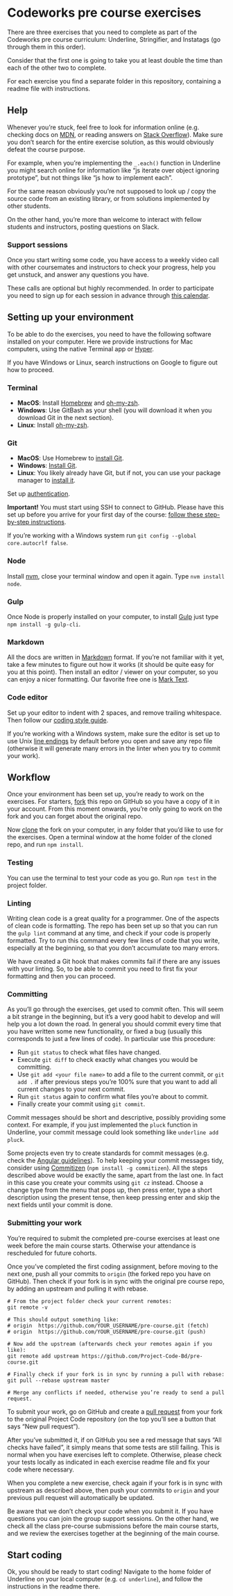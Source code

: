 # Codeworks pre course exercises

There are three exercises that you need to complete as part of the Codeworks pre course curriculum: Underline, Stringifier, and Instatags (go through them in this order).

Consider that the first one is going to take you at least double the time than each of the other two to complete.

For each exercise you find a separate folder in this repository, containing a readme file with instructions.

## Help

Whenever you’re stuck, feel free to look for information online (e.g. checking docs on [MDN](https://developer.mozilla.org/en/docs/Web), or reading answers on [Stack Overflow](http://stackoverflow.com/)). Make sure you don’t search for the entire exercise solution, as this would obviously defeat the course purpose.

For example, when you’re implementing the `_.each()` function in Underline you might search online for information like “js iterate over object ignoring prototype”, but not things like “js how to implement each”.

For the same reason obviously you’re not supposed to look up / copy the source code from an existing library, or from solutions implemented by other students.

On the other hand, you’re more than welcome to interact with fellow students and instructors, posting questions on Slack.

### Support sessions

Once you start writing some code, you have access to a weekly video call with other coursemates and instructors to check your progress, help you get unstuck, and answer any questions you have.

These calls are optional but highly recommended. In order to participate you need to sign up for each session in advance through [this calendar](https://calendly.com/instructors-projectcode/pre-course-support-session).

## Setting up your environment

To be able to do the exercises, you need to have the following software installed on your computer. Here we provide instructions for Mac computers, using the native Terminal app or [Hyper](https://hyper.is/).

If you have Windows or Linux, search instructions on Google to figure out how to proceed.

### Terminal

- **MacOS**: Install [Homebrew](http://brew.sh/) and [oh-my-zsh](https://ohmyz.sh/).
- **Windows**: Use GitBash as your shell (you will download it when you download Git in the next section).
- **Linux**: Install [oh-my-zsh](https://ohmyz.sh/).

### Git

- **MacOS**: Use Homebrew to [install Git](https://git-scm.com/download/mac).
- **Windows**: [Install Git](https://gitforwindows.org/).
- **Linux**: You likely already have Git, but if not, you can use your package manager to [install it](https://git-scm.com/download/linux).

Set up [authentication](https://help.github.com/en/github/getting-started-with-github/set-up-git#next-steps-authenticating-with-github-from-git). 
  
**Important!** You must start using SSH to connect to GitHub. Please have this set up before you arrive for your first day of the course: [follow these step-by-step instructions](https://docs.github.com/en/authentication/connecting-to-github-with-ssh).


If you’re working with a Windows system run `git config --global core.autocrlf false`.

### Node

Install [nvm](https://github.com/creationix/nvm), close your terminal window and open it again. Type `nvm install node`.

### Gulp

Once Node is properly installed on your computer, to install [Gulp](http://gulpjs.com/) just type `npm install -g gulp-cli`.

### Markdown

All the docs are written in [Markdown](https://guides.github.com/features/mastering-markdown/) format. If you’re not familiar with it yet, take a few minutes to figure out how it works (it should be quite easy for you at this point). Then install an editor / viewer on your computer, so you can enjoy a nicer formatting. Our favorite free one is [Mark Text](https://github.com/marktext/marktext).

### Code editor

Set up your editor to indent with 2 spaces, and remove trailing whitespace. Then follow our [coding style guide](https://github.com/codeworks/style-guide).

If you’re working with a Windows system, make sure the editor is set up to use Unix [line endings](https://en.wikipedia.org/wiki/Newline) by default before you open and save any repo file (otherwise it will generate many errors in the linter when you try to commit your work).

## Workflow

Once your environment has been set up, you’re ready to work on the exercises. For starters, [fork](https://help.github.com/articles/fork-a-repo/) this repo on GitHub so you have a copy of it in your account. From this moment onwards, you’re only going to work on the fork and you can forget about the original repo.

Now [clone](https://help.github.com/articles/cloning-a-repository/) the fork on your computer, in any folder that you’d like to use for the exercises. Open a terminal window at the home folder of the cloned repo, and run `npm install`.

### Testing

You can use the terminal to test your code as you go. Run `npm test` in the project folder.

### Linting

Writing clean code is a great quality for a programmer. One of the aspects of clean code is formatting. The repo has been set up so that you can run the `gulp lint` command at any time, and check if your code is properly formatted. Try to run this command every few lines of code that you write, especially at the beginning, so that you don’t accumulate too many errors.

We have created a Git hook that makes commits fail if there are any issues with your linting. So, to be able to commit you need to first fix your formatting and then you can proceed.

### Committing

As you’ll go through the exercises, get used to commit often. This will seem a bit strange in the beginning, but it’s a very good habit to develop and will help you a lot down the road. In general you should commit every time that you have written some new functionality, or fixed a bug (usually this corresponds to just a few lines of code). In particular use this procedure:

-  Run `git status` to check what files have changed.
-  Execute `git diff` to check exactly what changes you would be committing.
-  Use `git add <your file name>` to add a file to the current commit, or `git add .` if after previous steps you’re 100% sure that you want to add all current changes to your next commit.
-  Run `git status` again to confirm what files you’re about to commit.
-  Finally create your commit using `git commit`.


Commit messages should be short and descriptive, possibly providing some context. For example, if you just implemented the `pluck` function in Underline, your commit message could look something like `underline add pluck`.

Some projects even try to create standards for commit messages (e.g. check the [Angular guidelines](https://github.com/angular/angular.js/blob/master/CONTRIBUTING.md#commit)). To help keeping your commit messages tidy, consider using [Commitizen](https://github.com/commitizen/cz-cli) (`npm install -g commitizen`). All the steps described above would be exactly the same, apart from the last one. In fact in this case you create your commits using `git cz` instead.  Choose a change type from the menu that pops up, then press enter, type a short description using the present tense, then keep pressing enter and skip the next fields until your commit is done.

### Submitting your work

You’re required to submit the completed pre-course exercises at least one week before the main course starts. Otherwise your attendance is rescheduled for future cohorts.

Once you’ve completed the first coding assignment, before moving to the next one, push all your commits to `origin` (the forked repo you have on GitHub). Then check if your fork is in sync with the original pre course repo, by adding an upstream and pulling it with rebase.

```shell
# From the project folder check your current remotes:
git remote -v

# This should output something like:
# origin  https://github.com/YOUR_USERNAME/pre-course.git (fetch)
# origin  https://github.com/YOUR_USERNAME/pre-course.git (push)

# Now add the upstream (afterwards check your remotes again if you like):
git remote add upstream https://github.com/Project-Code-Bd/pre-course.git

# Finally check if your fork is in sync by running a pull with rebase:
git pull --rebase upstream master

# Merge any conflicts if needed, otherwise you’re ready to send a pull request.
```

To submit your work, go on GitHub and create a [pull request](https://help.github.com/articles/creating-a-pull-request/) from your fork to the original Project Code repository (on the top you’ll see a button that says “New pull request”).

After you’ve submitted it, if on GitHub you see a red message that says “All checks have failed”, it simply means that some tests are still failing. This is normal when you have exercises left to complete. Otherwise, please check your tests locally as indicated in each exercise readme file and fix your code where necessary.

When you complete a new exercise, check again if your fork is in sync with upstream as described above, then push your commits to `origin` and your previous pull request will automatically be updated.

Be aware that we don’t check your code when you submit it. If you have questions you can join the group support sessions. On the other hand, we check all the class pre-course submissions before the main course starts, and we review the exercises together at the beginning of the main course.

## Start coding

Ok, you should be ready to start coding! Navigate to the home folder of Underline on your local computer (e.g. `cd underline`), and follow the instructions in the readme there.
